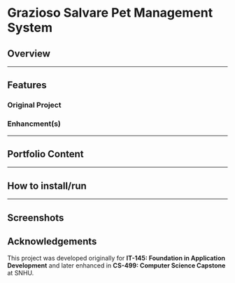 # Grazioso Salvare Pet Management System

## Overview

---

## Features

### **Original Project**

### **Enhancment(s)**

---

## Portfolio Content

---

## How to install/run

---
## Screenshots

## Acknowledgements

This project was developed originally for **IT-145: Foundation in Application Development** and later enhanced in **CS-499: Computer Science Capstone** at SNHU. 
